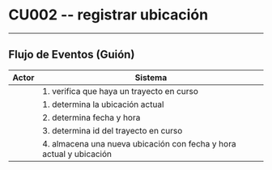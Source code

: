 # CU002 -- registrar ubicación
---

## Flujo de Eventos (Guión)


| Actor  | Sistema |
|--------|---------|
| | 1. verifica que haya un trayecto en curso |
| | 1. determina la ubicación actual |
| | 2. determina fecha y hora |
| | 3. determina id del trayecto en curso |
| | 4. almacena una nueva ubicación con fecha y hora actual y ubicación |




